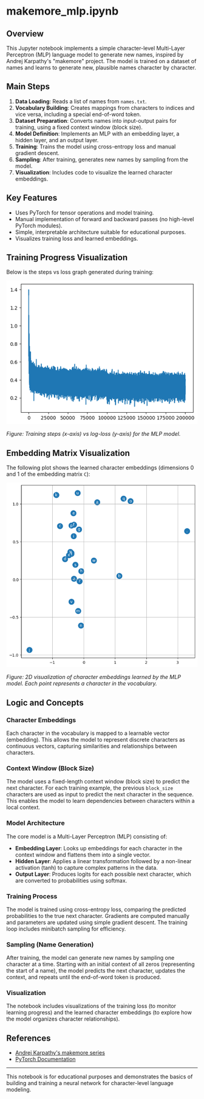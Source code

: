 # makemore_mlp.ipynb

## Overview
This Jupyter notebook implements a simple character-level Multi-Layer Perceptron (MLP) language model to generate new names, inspired by Andrej Karpathy's "makemore" project. The model is trained on a dataset of names and learns to generate new, plausible names character by character.

## Main Steps
1. **Data Loading**: Reads a list of names from `names.txt`.
2. **Vocabulary Building**: Creates mappings from characters to indices and vice versa, including a special end-of-word token.
3. **Dataset Preparation**: Converts names into input-output pairs for training, using a fixed context window (block size).
4. **Model Definition**: Implements an MLP with an embedding layer, a hidden layer, and an output layer.
5. **Training**: Trains the model using cross-entropy loss and manual gradient descent.
6. **Sampling**: After training, generates new names by sampling from the model.
7. **Visualization**: Includes code to visualize the learned character embeddings.


## Key Features
- Uses PyTorch for tensor operations and model training.
- Manual implementation of forward and backward passes (no high-level PyTorch modules).
- Simple, interpretable architecture suitable for educational purposes.
- Visualizes training loss and learned embeddings.

## Training Progress Visualization
Below is the steps vs loss graph generated during training:

![Steps vs Loss Graph](assets/output_makemore_mlp.png)

*Figure: Training steps (x-axis) vs log-loss (y-axis) for the MLP model.*

## Embedding Matrix Visualization
The following plot shows the learned character embeddings (dimensions 0 and 1 of the embedding matrix `C`):

![Embedding Matrix Visualization](assets/output2-makemore-mlp.png)

*Figure: 2D visualization of character embeddings learned by the MLP model. Each point represents a character in the vocabulary.*




## Logic and Concepts

### Character Embeddings
Each character in the vocabulary is mapped to a learnable vector (embedding). This allows the model to represent discrete characters as continuous vectors, capturing similarities and relationships between characters.

### Context Window (Block Size)
The model uses a fixed-length context window (block size) to predict the next character. For each training example, the previous `block_size` characters are used as input to predict the next character in the sequence. This enables the model to learn dependencies between characters within a local context.

### Model Architecture
The core model is a Multi-Layer Perceptron (MLP) consisting of:
- **Embedding Layer**: Looks up embeddings for each character in the context window and flattens them into a single vector.
- **Hidden Layer**: Applies a linear transformation followed by a non-linear activation (tanh) to capture complex patterns in the data.
- **Output Layer**: Produces logits for each possible next character, which are converted to probabilities using softmax.

### Training Process
The model is trained using cross-entropy loss, comparing the predicted probabilities to the true next character. Gradients are computed manually and parameters are updated using simple gradient descent. The training loop includes minibatch sampling for efficiency.

### Sampling (Name Generation)
After training, the model can generate new names by sampling one character at a time. Starting with an initial context of all zeros (representing the start of a name), the model predicts the next character, updates the context, and repeats until the end-of-word token is produced.

### Visualization
The notebook includes visualizations of the training loss (to monitor learning progress) and the learned character embeddings (to explore how the model organizes character relationships).

## References
- [Andrej Karpathy's makemore series](https://github.com/karpathy/makemore)
- [PyTorch Documentation](https://pytorch.org/docs/stable/index.html)

---
This notebook is for educational purposes and demonstrates the basics of building and training a neural network for character-level language modeling.

